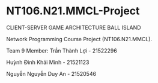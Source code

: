 # NT106.N21.MMCL-Project
CLIENT-SERVER GAME ARCHITECTURE BALL ISLAND

Network Programming Course Project (NT106.N21.MMCL).

Team 9 Member:
Trần Thành Lợi - 21522296 


Huỳnh Đình Khải Minh -  21521123


Nguyễn Nguyễn Duy An - 21520546
